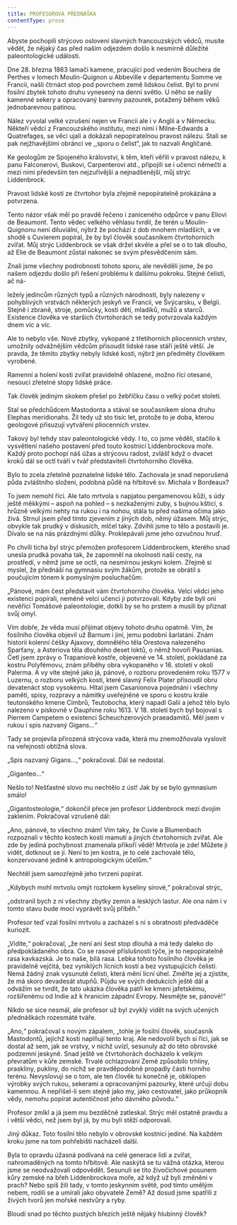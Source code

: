 ```yaml
---
title: PROFESOROVA PŘEDNÁŠKA
contentType: prose
---
```


Abyste pochopili strýcovo oslovení slavných francouzských vědců, musíte vědět, že nějaký čas před naším odjezdem došlo k nesmírně důležité paleontologické události.

Dne 28. března 1863 lamači kamene, pracující pod vedením Bouchera de Perthes v lomech Moulin-Quignon u Abbeville v departementu Somme ve Francii, našli čtrnáct stop pod povrchem země lidskou čelist. Byl to první fosilní zbytek tohoto druhu vynesený na denní světlo. U něho se našly kamenné sekery a opracovaný barevny pazourek, potažený během věků jednobarevnou patinou.

Nález vyvolal velké vzrušení nejen ve Francii ale i v Anglii a v Německu. Někteří vědci z Francouzského institutu, mezi nimi i Milne-Edwards a Quatrefages, se věci ujali a dokázali nepopiratelnou pravost nálezu. Stali se pak nejžhavějšími obránci ve ,,sporu o čelist“, jak to nazvali Angličané.

Ke geologům ze Spojeného království, k těm, kteří věřili v pravost nálezu, k panu Falconerovi, Buskovi, Carpenterovi atd., připojili se i učenci němečtí a mezi nimi především ten nejzuřivější a nejnadšenější, můj strýc Liddenbrock.

Pravost lidské kosti ze čtvrtohor byla zřejmě nepopíratelně prokázána a potvrzena.

Tento názor však měl po pravdě řečeno i zaníceného odpůrce v panu Eliovi de Beaumont. Tento vědec velkého věhlasu tvrdil, že terén u Moulin-Quignonu není diluviální, nýbrž že pochází z dob mnohem mladších, a ve shodě s Cuvierem popíral, že by byl člověk současníkem čtvrtohorních zvířat. Můj strýc Liddenbrock se však držel skvěle a přel se o to tak dlouho, až Elie de Beaumont zůstal nakonec se svým přesvědčením sám.

Znali jsme všechny podrobnosti tohoto sporu, ale nevěděli jsme, že po našem odjezdu došlo při řešení problému k dalšímu pokroku. Stejné čelisti, ač ná-

ležely jedincům různých typů a různých národností, byly nalezeny v pohyblivých vrstvách některých jeskyň ve Francii, ve Švýcarsku, v Belgii. Stejně i zbraně, stroje, pomůcky, kosti dětí, mladíků, mužů a starců. Existence člověka ve starších čtvrtohorách se tedy potvrzovala každým dnem víc a víc.

Ale to nebylo vše. Nové zbytky, vykopané z třetihorních pliocenních vrstev, umožnily odvážnějším vědcům přisoudit lidské rase stáří ještě větší. Je pravda, že těmito zbytky nebyly lidské kosti, nýbrž jen předměty člověkem vyrobené.

Ramenní a holení kosti zvířat pravidelně ohlazené, možno říci otesané, nesoucí zřetelné stopy lidské práce.

Tak člověk jediným skokem přešel po žebříčku času o velký počet století.

Stal se předchůdcem Mastodonta a stával se současníkem slona druhu Elephas meridionahs. Žil tedy už sto tisíc let, protože to je doba, kterou geologové přisuzují vytváření pliocenních vrstev.

Takový byl tehdy stav paleontologické vědy. I to, co jsme věděli, stačilo k vysvětlení našeho postavení před touto kostnicí Liddenbrockova moře. Každý proto pochopí náš úžas a strýcovu radost, zvlášť když o dvacet kroků dál se octl tváří v tvář představiteli čtvrtohorního člověka.

Bylo to zcela zřetelně poznatelné lidské tělo. Zachovala je snad neporušená půda zvláštního složení, podobná půdě na hřbitově sv. Michala v Bordeaux?

To jsem nemohl říci. Ale tato mrtvola s napjatou pergamenovou kůží, s údy ještě měkkými – aspoň na pohled – s nezkaženými zuby, s bujnou kšticí, s hrůzně velkými nehty na rukou i na nohou, stála tu před našima očima jako živá. Strnul jsem před tímto zjevením z jiných dob, němý úžasem. Můj strýc, obvykle tak prudký v diskusích, mlčel taky. Zdvihli jsme to tělo a postavili je. Dívalo se na nás prázdnými důlky. Proklepávali jsme jeho ozvučnou hruď.

Po chvíli ticha byl strýc přemožen profesorem Liddenbrockem, kterého snad unesla prudká povaha tak, že zapomněl na okolnosti naší cesty, na prostředí, v němž jsme se octli, na nesmírnou jeskyni kolem. Zřejmě si myslel, že přednáší na gymnasiu svým žákům, protože se obrátil s poučujícím tónem k pomyslným posluchačům:

„Pánové, mám čest představit vám čtvrtohorního člověka. Velcí vědci jeho existenci popírali, neméně velcí učenci ji potvrzovali. Kdyby zde byli oni nevěřící Tomášové paleontologie, dotkli by se ho prstem a musili by přiznat svůj omyl.

Vím dobře, že věda musí přijímat objevy tohoto druhu opatrně. Vím, že fosilního člověka objevil už Barnum i jiní, jemu podobní šarlatáni. Znám historii kolenní čéšky Ajaxovy, domnělého těla Orestova nalezeného Sparťany, a Asteriova těla dlouhého deset loktů, o němž hovoří Pausanias. Četl jsem zprávy o Trapaniově kostře, objevené ve 14. století, pokládané za kostru Polyfémovu, znám příběhy obra vykopaného v 16. století v okolí Palerma. A vy víte stejně jako já, pánové, o rozboru provedeném roku 1577 v Luzernu, o rozboru velkých kostí, které slavný Felix Plater přisoudil obru devatenáct stop vysokému. Hltal jsem Casanionova pojednání i všechny paměti, spisy, rozpravy a námitky uveřejněné ve sporu o kostru krále teutonského kmene Cimbrů, Teutobocha, který napadl Galii a jehož tělo bylo nalezeno v pískovně v Dauphine roku 1613. V 18. století bych byl bojoval s Pierrem Campetem o existenci Scheuchzerových praeadamitů. Měl jsem v rukou i spis nazvaný Gigans…“

Tady se projevila přirozená strýcova vada, která mu znemožňovala vyslovit na veřejnosti obtížná slova.

„Spis nazvaný Gigans…,“ pokračoval. Dál se nedostal.

„Giganteo…“

Nešlo to! Nešťastné slovo mu nechtělo z úst! Jak by se bylo gymnasium smálo!

„Gigantosteologie,“ dokončil přece jen profesor Liddenbrock mezi dvojím zaklením. Pokračoval vzrušeně dál:

„Ano, pánové, to všechno znám! Vím taky, že Cuvie a Blumenbach rozpoznali v těchto kostech kosti mamutí a jiných čtvrtohorních zvířat. Ale zde by jediná pochybnost znamenala příkoří vědě! Mrtvola je zde! Můžete ji vidět, dotknout se jí. Není to jen kostra, je to celé zachovalé tělo, konzervované jedině k antropologickým účelům.“

Nechtěl jsem samozřejmě jeho tvrzení popírat.

„Kdybych mohl mrtvolu omýt roztokem kyseliny sírové,“ pokračoval strýc,

„odstranil bych z ní všechny zbytky zemin a lesklých lastur. Ale ona nám i v tomto stavu bude mocí vyprávět svůj příběh.“

Profesor teď vzal fosilní mrtvolu a zacházel s ní s obratností předváděče kuriozit.

„Vidíte,“ pokračoval, „že není ani šest stop dlouhá a má tedy daleko do předpokládaného obra. Co se rasové příslušnosti týče, je to nepopiratelně rasa kavkazská. Je to naše, bílá rasa. Lebka tohoto fosilního člověka je pravidelně vejčitá, bez vyniklých lícních kostí a bez vystupujících čelistí. Nemá žádný znak vysunuté čelisti, která mění lícní úhel. Změřte jej a zjistíte, že má skoro devadesát stupňů. Půjdu ve svých dedukcích ještě dál a odvážím se tvrdit, že tato ukázka člověka patří ke kmeni jafetskému, rozšířenému od Indie až k hranicím západní Evropy. Nesmějte se, pánové!“

Nikdo se sice nesmál, ale profesor už byl zvyklý vidět na svých učených přednáškách rozesmáté tváře.

„Ano,“ pokračoval s novým zápalem, „tohle je fosilní člověk, současník Mastodontů, jejichž kosti naplňují tento kraj. Ale nedovolil bych si říci, jak se dostal až sem, jak se vrstvy, v nichž uvízl, sesunuly až do této obrovské podzemní jeskyně. Snad ještě ve čtvrtohorách docházelo k velkým převratům v kůře zemské. Trvalé ochlazování Země způsobilo trhliny, praskliny, pukliny, do nichž se pravděpodobně propadly části horního terénu. Nevyslovuji se o tom, ale ten člověk tu konečně je, obklopen výrobky svých rukou, sekerami a opracovanými pazourky, které určují dobu kamennou. A nepřišel-li sem stejně jako my, jako cestovatel, jako průkopník vědy, nemohu popírat autentičnost jeho dávného původu.“

Profesor zmlkl a já jsem mu bezděčně zatleskal. Strýc měl ostatně pravdu a i větší vědci, než jsem byl já, by mu byli stěží odporovali.

Jiný důkaz. Toto fosilní tělo nebylo v obrovské kostnici jediné. Na každém kroku jsme na tom pohřebišti nacházeli další.

Byla to opravdu úžasná podívaná na celé generace lidí a zvířat, nahromaděných na tomto hřbitově. Ale naskýtá se tu vážná otázka, kterou jsme se neodvažovali odpovědět. Sesunuli se tito živočichové posunem kůry zemské na břeh Liddenbrockova moře, až když už byli změněni v prach? Nebo spíš žili tady, v tomto jeskynním světě, pod tímto umělým nebem, rodili se a umírali jako obyvatelé Země? Až dosud jsme spatřili z živých tvorů jen mořské nestvůry a ryby.

Bloudí snad po těchto pustých březích ještě nějaký hlubinný člověk?
